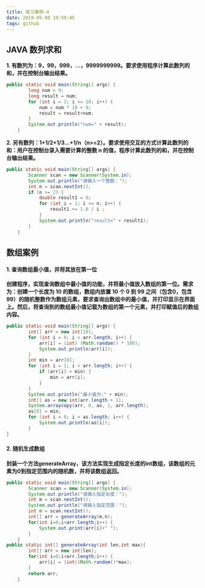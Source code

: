 ```yaml
---
title: 练习案例-4
date: 2019-05-08 19:59:45
tags: github
---
```

## JAVA 数列求和
**1. 有数列为：9，99，999，...，9999999999。要求使用程序计算此数列的和，并在控制台输出结果。**
```java
public static void main(String[] args) {
		long num = 9;
		long result = num;
		for (int i = 2; i <= 10; i++) {
			num = num * 10 + 9;
			result = result+num;
		}
		System.out.println("num=" + result);
	}
```
**2. 另有数列：1+1/2+1/3…+1/n（n>=2）。要求使用交互的方式计算此数列的和：用户在控制台录入需要计算的整数 n 的值，程序计算此数列的和，并在控制台输出结果。**
```java
public static void main(String[] args) {
		Scanner scan = new Scanner(System.in);
		System.out.println("请输入一个整数：");
		int n = scan.nextInt();
		if (n >= 2) {
			double result1 = 0;
			for (int i = 1; i <= n; i++) {
				result1 += 1.0 / i ;
			}
			System.out.println("result=" + result1);
		}
	}
```

## 数组案例
#### 1. 查询数组最小值，并将其放在第一位
**创建程序，实现查询数组中最小值的功能，并将最小值放入数组的第一位。需求为：创建一个长度为 10 的数组，数组内放置 10 个 0 到 99 之间（包含0，包含99）的随机整数作为数组元素，要求查询出数组中的最小值，并打印显示在界面上。然后，将查询到的数组最小值记载为数组的第一个元素，并打印赋值后的数组内容。**
```java
public static void main(String[] args) {	
		int[] arr = new int[10];
		for (int i = 0; i < arr.length; i++) {
			arr[i] = (int) (Math.random() * 100);
			System.out.println(arr[i]);
		}
		int min = arr[0];
		for (int i = 1; i < arr.length; i++) {
			if (arr[i] < min) {
				min = arr[i];
			}
		}
		System.out.println("最小值为:" + min);
		int[] as = new int[arr.length + 1];
		System.arraycopy(arr, 0, as, 1, arr.length);
		as[0] = min;
		for (int i = 0; i < as.length; i++) {
			System.out.println(as[i]);
		}
}
```
#### 2. 随机生成数组
**封装一个方法generateArray，该方法实现生成指定长度的int数组，该数组的元素为0到指定范围内的随机数，并将该数组返回。**
```java
public static void main(String[] args) {
		Scanner scan = new Scanner(System.in);
		System.out.println("请输入指定长度：");
		int m = scan.nextInt();
		System.out.println("请输入指定范围：");
		int n = scan.nextInt();
		int[] arr = generateArray(m,n);
		for(int i=0;i<arr.length;i++) {
			System.out.print(arr[i]+" ");
		}
	}
public static int[] generateArray(int len,int max){
		int[] arr = new int[len];
		for(int i=0;i<arr.length;i++) {
			arr[i] = (int)(Math.random()*max);
		}
		return arr;
	}
```



